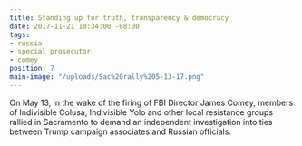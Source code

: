 ```yaml
---
title: Standing up for truth, transparency & democracy
date: 2017-11-21 18:34:00 -08:00
tags:
- russia
- special prosecutor
- comey
position: 7
main-image: "/uploads/Sac%20rally%205-13-17.png"
---
```


On May 13, in the wake of the firing of FBI Director James Comey, members of Indivisible Colusa, Indivisible Yolo and other local resistance groups rallied in Sacramento to demand an independent investigation into ties between Trump campaign associates and Russian officials. 